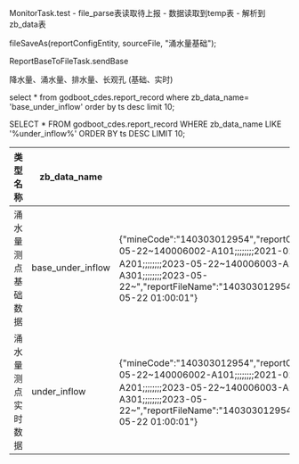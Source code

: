 MonitorTask.test  -  file_parse表读取待上报  - 数据读取到temp表 - 解析到zb_data表


fileSaveAs(reportConfigEntity, sourceFile, "涌水量基础");

ReportBaseToFileTask.sendBase

降水量、涌水量、排水量、长观孔  (基础、实时)

select * from  godboot_cdes.report_record where zb_data_name= 'base_under_inflow' order by ts desc limit 10;

SELECT * FROM godboot_cdes.report_record  WHERE zb_data_name LIKE '%under_inflow%'  ORDER BY ts DESC  LIMIT 10;

| 类型名称      | zb_data_name      | 示例数据                                                                                                                                                                                                                                                                                                                                                                                                                                                                                                        |
| --------- | ----------------- | ----------------------------------------------------------------------------------------------------------------------------------------------------------------------------------------------------------------------------------------------------------------------------------------------------------------------------------------------------------------------------------------------------------------------------------------------------------------------------------------------------------- |
| 涌水量测点基础数据 | base_under_inflow | {"mineCode":"140303012954","reportContent":"140303012954;阳煤集团五矿;2023-05-22 01:00:00~140006005-A101;;;;;;;;2023-05-22~140006002-A101;;;;;;;;2021-01-19~140006001-A201;;;;;;;;2023-05-22~140006001-A101;;;;;;;;2023-05-22~140006004-A201;;;;;;;;2023-05-22~140006003-A201;;;;;;;;2023-05-22~140006004-A101;东翼明渠汇集口;;;;;;;2023-05-22~140006003-A301;;;;;;;;2023-05-22~","reportFileName":"140303012954_YSLCDDY_20230522010000","secretKey":"lantrackkey","type":"under_inflow","uptime":"2023-05-22 01:00:01"} |
| 涌水量测点实时数据 | under_inflow      | {"mineCode":"140303012954","reportContent":"140303012954;阳煤集团五矿;2023-05-22 01:00:00~140006005-A101;;;;;;;;2023-05-22~140006002-A101;;;;;;;;2021-01-19~140006001-A201;;;;;;;;2023-05-22~140006001-A101;;;;;;;;2023-05-22~140006004-A201;;;;;;;;2023-05-22~140006003-A201;;;;;;;;2023-05-22~140006004-A101;东翼明渠汇集口;;;;;;;2023-05-22~140006003-A301;;;;;;;;2023-05-22~","reportFileName":"140303012954_YSLCDDY_20230522010000","secretKey":"lantrackkey","type":"under_inflow","uptime":"2023-05-22 01:00:01"} |
